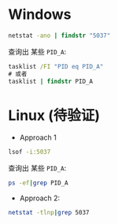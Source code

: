# Windows
``` bat
netstat -ano | findstr "5037"
```

查询出 某些 `PID_A`:
``` bat
tasklist /FI "PID eq PID_A"
# 或者
tasklist | findstr PID_A
```

# Linux (待验证)
- Approach 1
``` bash
lsof -i:5037
```

查询出 某些 `PID_A`:
``` bash
ps -ef|grep PID_A
```

- Approach 2:
``` bash
netstat -tlnp|grep 5037
```

